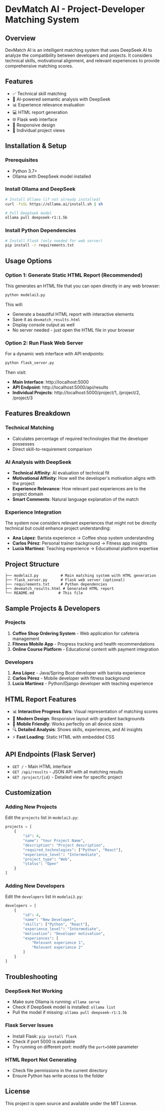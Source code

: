 # DevMatch AI - Project-Developer Matching System

## Overview
DevMatch AI is an intelligent matching system that uses DeepSeek AI to analyze the compatibility between developers and projects. It considers technical skills, motivational alignment, and relevant experiences to provide comprehensive matching scores.

## Features
- ✅ Technical skill matching
- 🧠 AI-powered semantic analysis with DeepSeek
- 📊 Experience relevance evaluation
- 💻 HTML report generation
- 🌐 Flask web interface
- 📱 Responsive design
- 🎯 Individual project views

## Installation & Setup

### Prerequisites
- Python 3.7+
- Ollama with DeepSeek model installed

### Install Ollama and DeepSeek
```bash
# Install Ollama (if not already installed)
curl -fsSL https://ollama.ai/install.sh | sh

# Pull DeepSeek model
ollama pull deepseek-r1:1.5b
```

### Install Python Dependencies
```bash
# Install Flask (only needed for web server)
pip install -r requirements.txt
```

## Usage Options

### Option 1: Generate Static HTML Report (Recommended)
This generates an HTML file that you can open directly in any web browser:

```bash
python modelai3.py
```

This will:
- Generate a beautiful HTML report with interactive elements
- Save it as `devmatch_results.html`
- Display console output as well
- No server needed - just open the HTML file in your browser

### Option 2: Run Flask Web Server
For a dynamic web interface with API endpoints:

```bash
python flask_server.py
```

Then visit:
- **Main Interface**: http://localhost:5000
- **API Endpoint**: http://localhost:5000/api/results
- **Individual Projects**: http://localhost:5000/project/1, /project/2, /project/3

## Features Breakdown

### Technical Matching
- Calculates percentage of required technologies that the developer possesses
- Direct skill-to-requirement comparison

### AI Analysis with DeepSeek
- **Technical Affinity**: AI evaluation of technical fit
- **Motivational Affinity**: How well the developer's motivation aligns with the project
- **Experience Relevance**: How relevant past experiences are to the project domain
- **Smart Comments**: Natural language explanation of the match

### Experience Integration
The system now considers relevant experiences that might not be directly technical but could enhance project understanding:

- **Ana López**: Barista experience → Coffee shop system understanding
- **Carlos Pérez**: Personal trainer background → Fitness app insights
- **Lucía Martínez**: Teaching experience → Educational platform expertise

## Project Structure

```
├── modelai3.py          # Main matching system with HTML generation
├── flask_server.py      # Flask web server (optional)
├── requirements.txt     # Python dependencies
├── devmatch_results.html # Generated HTML report
└── README.md           # This file
```

## Sample Projects & Developers

### Projects
1. **Coffee Shop Ordering System** - Web application for cafeteria management
2. **Fitness Mobile App** - Progress tracking and health recommendations
3. **Online Course Platform** - Educational content with payment integration

### Developers
1. **Ana López** - Java/Spring Boot developer with barista experience
2. **Carlos Pérez** - Mobile developer with fitness background
3. **Lucía Martínez** - Python/Django developer with teaching experience

## HTML Report Features

- 📊 **Interactive Progress Bars**: Visual representation of matching scores
- 🎨 **Modern Design**: Responsive layout with gradient backgrounds
- 📱 **Mobile Friendly**: Works perfectly on all device sizes
- 🔍 **Detailed Analysis**: Shows skills, experiences, and AI insights
- ⚡ **Fast Loading**: Static HTML with embedded CSS

## API Endpoints (Flask Server)

- `GET /` - Main HTML interface
- `GET /api/results` - JSON API with all matching results
- `GET /project/{id}` - Detailed view for specific project

## Customization

### Adding New Projects
Edit the `projects` list in `modelai3.py`:

```python
projects = [
    {
        "id": 4,
        "name": "Your Project Name",
        "description": "Project description",
        "required_technologies": ["Python", "React"],
        "experience_level": "Intermediate",
        "project_type": "Web",
        "status": "Open"
    }
]
```

### Adding New Developers
Edit the `developers` list in `modelai3.py`:

```python
developers = [
    {
        "id": 4,
        "name": "New Developer",
        "skills": ["Python", "React"],
        "experience_level": "Intermediate",
        "motivation": "Developer motivation",
        "experiences": [
            "Relevant experience 1",
            "Relevant experience 2"
        ]
    }
]
```

## Troubleshooting

### DeepSeek Not Working
- Make sure Ollama is running: `ollama serve`
- Check if DeepSeek model is installed: `ollama list`
- Pull the model if missing: `ollama pull deepseek-r1:1.5b`

### Flask Server Issues
- Install Flask: `pip install flask`
- Check if port 5000 is available
- Try running on different port: modify the `port=5000` parameter

### HTML Report Not Generating
- Check file permissions in the current directory
- Ensure Python has write access to the folder

## License
This project is open source and available under the MIT License.
